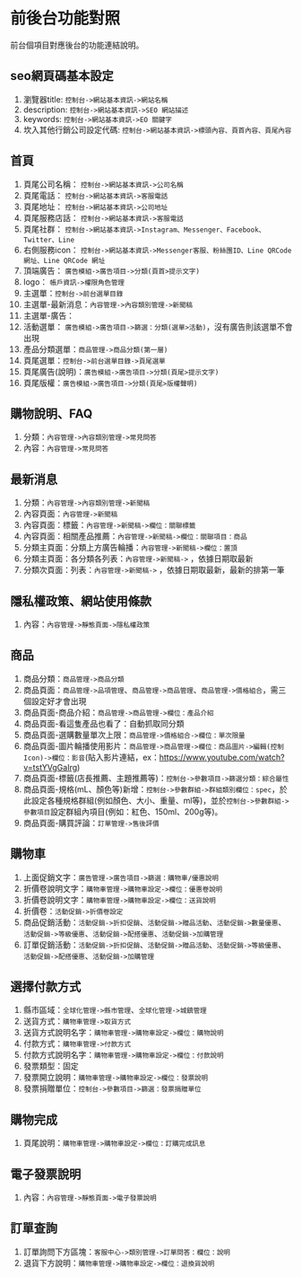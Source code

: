 # 前後台功能對照  

前台個項目對應後台的功能連結說明。

## seo網頁碼基本設定

1. 瀏覽器title: `控制台->網站基本資訊->網站名稱`
1. description: `控制台->網站基本資訊->SEO 網站描述`
1. keywords: `控制台->網站基本資訊->EO 關鍵字`
1. 坎入其他行銷公司設定代碼: `控制台->網站基本資訊->標頭內容、頁首內容、頁尾內容`

## 首頁

1. 頁尾公司名稱： `控制台->網站基本資訊->公司名稱`
1. 頁尾電話： `控制台->網站基本資訊->客服電話`
1. 頁尾地址： `控制台->網站基本資訊->公司地址`
1. 頁尾服務店話： `控制台->網站基本資訊->客服電話`
1. 頁尾社群： `控制台->網站基本資訊->Instagram、Messenger、Facebook、Twitter、Line`
1. 右側服務icon： `控制台->網站基本資訊->Messenger客服、粉絲團ID、Line QRCode 網址、Line QRCode 網址`
1. 頂端廣告： `廣告模組->廣告項目->分類(頁首>提示文字)` 
1. logo： `帳戶資訊->權限角色管理`
1. 主選單：`控制台->前台選單目錄`
1. 主選單-最新消息：`內容管理->內容類別管理->新聞稿`
1. 主選單-廣告：
1. 活動選單： `廣告模組->廣告項目->篩選：分類(選單>活動)`，沒有廣告則該選單不會出現
1. 產品分類選單：`商品管理->商品分類(第一層)`
1. 頁尾選單：`控制台->前台選單目錄->頁尾選單`
1. 頁尾廣告(說明)：`廣告模組->廣告項目->分類(頁尾>提示文字)` 
1. 頁尾版權：`廣告模組->廣告項目->分類(頁尾>版權聲明)` 

## 購物說明、FAQ

1. 分類：`內容管理->內容類別管理->常見問答` 
1. 內容：`內容管理->常見問答` 

## 最新消息

1. 分類：`內容管理->內容類別管理->新聞稿` 
1. 內容頁面：`內容管理->新聞稿` 
1. 內容頁面：標籤：`內容管理->新聞稿->欄位：關聯標籤`
1. 內容頁面：相關產品推薦：`內容管理->新聞稿->欄位：關聯項目：商品`
1. 分類主頁面：分類上方廣告輪播：`內容管理->新聞稿->欄位：置頂` 
1. 分類主頁面：各分類各列表：`內容管理->新聞稿->` ，依據日期取最新
1. 分類次頁面：列表：`內容管理->新聞稿->` ，依據日期取最新，最新的排第一筆



##  隱私權政策、網站使用條款

1. 內容：`內容管理->靜態頁面->隱私權政策`

## 商品

1. 商品分類：`商品管理->商品分類`
1. 商品頁面：`商品管理->品項管理`、`商品管理->商品管理`、`商品管理->價格組合`，需三個設定好才會出現
1. 商品頁面-商品介紹：`商品管理->商品管理->欄位：產品介紹`
1. 商品頁面-看這隻產品也看了：自動抓取同分類
1. 商品頁面-選購數量單次上限：`商品管理->價格組合->欄位：單次限量`
1. 商品頁面-圖片輪播使用影片：`商品管理->商品管理->欄位：商品圖片->編輯(控制Icon)->欄位：影音`(貼入影片連結，ex：https://www.youtube.com/watch?v=tstYVgGaIrg)
1. 商品頁面-標籤(店長推薦、主題推薦等)：`控制台->參數項目->篩選分類：綜合屬性`
1. 商品頁面-規格(mL、顏色等)新增：`控制台->參數群組->群組類別欄位：spec`，於此設定各種規格群組(例如顏色、大小、重量、ml等)，並於`控制台->參數群組->參數項目`設定群組內項目(例如：紅色、150ml、200g等)。
1. 商品頁面-購買評論：`訂單管理->售後評價`


## 購物車

1. 上面促銷文字：`廣告管理->廣告項目->篩選：購物車/優惠說明`
1. 折價卷說明文字：`購物車管理->購物車設定->欄位：優惠卷說明`
1. 折價卷說明文字：`購物車管理->購物車設定->欄位：送貨說明`
1. 折價卷：`活動促銷->折價卷設定`
1. 商品促銷活動：`活動促銷->折扣促銷`、`活動促銷->贈品活動`、`活動促銷->數量優惠`、`活動促銷->等級優惠`、`活動促銷->配搭優惠`、`活動促銷->加購管理`
1. 訂單促銷活動：`活動促銷->折扣促銷`、`活動促銷->贈品活動`、`活動促銷->等級優惠`、`活動促銷->配搭優惠`、`活動促銷->加購管理`

## 選擇付款方式
1. 縣市區域：`全球化管理->縣市管理`、`全球化管理->城鎮管理`
1. 送貨方式：`購物車管理->取貨方式`
1. 送貨方式說明名字：`購物車管理->購物車設定->欄位：購物說明`
1. 付款方式：`購物車管理->付款方式`
1. 付款方式說明名字：`購物車管理->購物車設定->欄位：付款說明`
1. 發票類型：固定
1. 發票開立說明：`購物車管理->購物車設定->欄位：發票說明`
1. 發票捐贈單位：`控制台->參數項目->篩選：發票捐贈單位`

## 購物完成

1. 頁尾說明：`購物車管理->購物車設定->欄位：訂購完成訊息`

## 電子發票說明
1. 內容：`內容管理->靜態頁面->電子發票說明`

## 訂單查詢

1. 訂單詢問下方區塊：`客服中心->類別管理->訂單問答：欄位：說明`
1. 退貨下方說明：`購物車管理->購物車設定->欄位：退換貨說明`